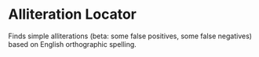 # Alliteration Locator
Finds simple alliterations (beta: some false positives, some false negatives) based on English orthographic spelling.

